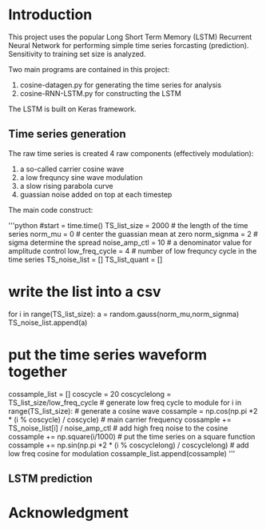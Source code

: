 # Introduction

This project uses the popular Long Short Term Memory (LSTM) Recurrent Neural Network for performing simple time series forcasting (prediction).  Sensitivity to training set size is analyzed.

Two main programs are contained in this project:
1. cosine-datagen.py for generating the time series for analysis
2. cosine-RNN-LSTM.py for constructing the LSTM 

The LSTM is built on Keras framework.

## Time series generation

The raw time series is created 4 raw components (effectively modulation):
1. a so-called carrier cosine wave 
2. a low frequncy sine wave modulation
3. a slow rising parabola curve 
4. guassian noise added on top at each timestep

The main code construct:

'''python
#start = time.time()
TS_list_size = 2000			# the length of the time series
norm_mu = 0 				# center the guassian mean at zero
norm_signma = 2				# sigma determine the spread
noise_amp_ctl = 10			# a denominator value for amplitude control	
low_freq_cycle = 4			# number of low frequncy cycle in the time series
TS_noise_list = []
TS_list_quant = []

# write the list into a csv
for i in range(TS_list_size):
	a = random.gauss(norm_mu,norm_signma)
	TS_noise_list.append(a)

# put the time series waveform together
cossample_list = []
coscycle = 20
coscyclelong = TS_list_size/low_freq_cycle						# generate low freq cycle to module
for i in range(TS_list_size):									# generate a cosine wave
	cossample = np.cos(np.pi *2 * (i % coscycle) / coscycle) 	# main carrier frequency
	cossample += TS_noise_list[i] / noise_amp_ctl		     	# add high freq noise to the cosine
	cossample += np.square(i/1000)								# put the time series on a square function
	cossample += np.sin(np.pi *2 * (i % coscyclelong) / coscyclelong) # add low freq cosine for modulation
	cossample_list.append(cossample)
'''

## LSTM prediction

# Acknowledgment